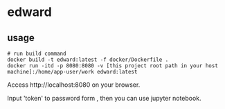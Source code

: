 # edward

## usage

```
# run build command
docker build -t edward:latest -f docker/Dockerfile .
docker run -itd -p 8080:8080 -v [this project root path in your host machine]:/home/app-user/work edward:latest
```

Access http://localhost:8080 on your browser.

Input 'token' to password form , then you can use jupyter notebook.